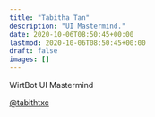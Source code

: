 ```yaml
---
title: "Tabitha Tan"
description: "UI Mastermind."
date: 2020-10-06T08:50:45+00:00
lastmod: 2020-10-06T08:50:45+00:00
draft: false
images: []
---
```


WirtBot UI Mastermind

[@tabithtxc](https://tabithatxc.com)
